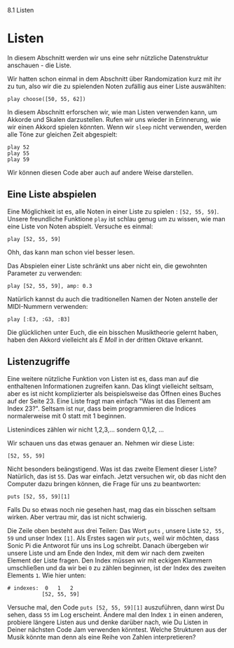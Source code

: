 8.1 Listen

# Listen

In diesem Abschnitt werden wir uns eine sehr nützliche Datenstruktur 
anschauen - die Liste. 

Wir hatten schon einmal in dem Abschnitt über Randomization kurz mit 
ihr zu tun, also wir die zu spielenden Noten zufällig aus einer Liste 
auswählten:

```
play choose([50, 55, 62])
```

In diesem Abschnitt erforschen wir, wie man Listen verwenden kann, um 
Akkorde und Skalen darzustellen. Rufen wir uns wieder in Erinnerung, 
wie wir einen Akkord spielen könnten. Wenn wir `sleep` nicht verwenden, 
werden alle Töne zur gleichen Zeit abgespielt: 

```
play 52
play 55
play 59
```

Wir können diesen Code aber auch auf andere Weise darstellen.

## Eine Liste abspielen

Eine Möglichkeit ist es, alle Noten in einer Liste zu spielen
: `[52, 55, 59]`. Unsere freundliche Funktione `play` ist schlau genug um zu wissen, wie man eine Liste von Noten abspielt. Versuche es einmal:

```
play [52, 55, 59]
```

Ohh, das kann man schon viel besser lesen.

Das Abspielen einer Liste schränkt uns aber nicht ein, die gewohnten 
Parameter zu verwenden:

```
play [52, 55, 59], amp: 0.3
```

Natürlich kannst du auch die traditionellen Namen der Noten anstelle 
der MIDI-Nummern verwenden:

```
play [:E3, :G3, :B3]
```

Die glücklichen unter Euch, die ein bisschen Musiktheorie gelernt 
haben, haben den Akkord vielleicht als *E Moll* in der dritten Oktave 
erkannt.

## Listenzugriffe

Eine weitere nützliche Funktion von Listen ist es, dass man auf die 
enthaltenen Informationen zugreifen kann. Das klingt vielleicht 
seltsam, aber es ist nicht komplizierter als beispielsweise das Öffnen 
eines Buches auf der Seite 23. Eine Liste fragt man einfach "Was ist 
das Element am Index 23?". Seltsam ist nur, dass beim programmieren die 
Indices normalerweise mit 0 statt mit 1 beginnen.

Listenindices zählen wir nicht 1,2,3,... sondern 0,1,2, ...

Wir schauen uns das etwas genauer an. Nehmen wir diese Liste:

```
[52, 55, 59]
```

Nicht besonders beängstigend. Was ist das zweite Element dieser Liste? 
Natürlich, das ist `55`. Das war einfach. Jetzt versuchen wir, ob das 
nicht den Computer dazu bringen können, die Frage für uns zu 
beantworten:

```
puts [52, 55, 59][1]
```

Falls Du so etwas noch nie gesehen hast, mag das ein bisschen seltsam 
wirken. Aber vertrau mir, das ist nicht schwierig.

Die Zeile oben besteht aus drei Teilen: Das Wort `puts` , unsere Liste 
`52, 55, 59` und unser Index `[1]`. Als Erstes sagen wir `puts`, weil 
wir möchten, dass Sonic Pi die Antworot für uns ins Log schreibt. 
Danach übergeben wir unsere Liste und am Ende den Index, mit dem wir 
nach dem zweiten Element der Liste fragen. Den Index müssen wir mit 
eckigen Klammern umschließen und da wir bei `0` zu zählen beginnen, ist 
der Index des zweiten Elements `1`. Wie hier unten:

```
# indexes:  0   1   2
           [52, 55, 59]
```

Versuche mal, den Code `puts [52, 55, 59][1]` auszuführen, dann wirst 
Du sehen, dass `55` im Log erscheint. Ändere mal den Index `1` in einen 
anderen, probiere längere Listen aus und denke darüber nach, wie Du 
Listen in Deiner nächsten Code Jam verwenden könntest. Welche 
Strukturen aus der Musik könnte man denn als eine Reihe von Zahlen 
interpretieren? 

